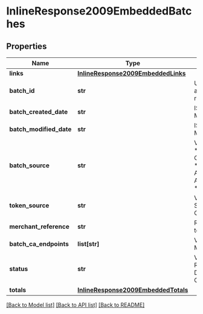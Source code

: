 # InlineResponse2009EmbeddedBatches

## Properties
Name | Type | Description | Notes
------------ | ------------- | ------------- | -------------
**links** | [**InlineResponse2009EmbeddedLinks**](InlineResponse2009EmbeddedLinks.md) |  | [optional] 
**batch_id** | **str** | Unique identification number assigned to the submitted request. | [optional] 
**batch_created_date** | **str** | ISO-8601 format: yyyy-MM-ddTHH:mm:ssZ | [optional] 
**batch_modified_date** | **str** | ISO-8601 format: yyyy-MM-ddTHH:mm:ssZ | [optional] 
**batch_source** | **str** | Valid Values:   * SCHEDULER   * TOKEN_API   * CREDIT_CARD_FILE_UPLOAD   * AMEX_REGSITRY   * AMEX_REGISTRY_API   * AMEX_REGISTRY_API_SYNC   * AMEX_MAINTENANCE  | [optional] 
**token_source** | **str** | Valid Values:   * SECURE_STORAGE   * TMS   * CYBERSOURCE  | [optional] 
**merchant_reference** | **str** | Reference used by merchant to identify batch. | [optional] 
**batch_ca_endpoints** | **list[str]** | Valid Values:   * VISA   * MASTERCARD   * AMEX  | [optional] 
**status** | **str** | Valid Values:   * REJECTED   * RECEIVED   * VALIDATED   * DECLINED   * PROCESSING   * COMPLETE  | [optional] 
**totals** | [**InlineResponse2009EmbeddedTotals**](InlineResponse2009EmbeddedTotals.md) |  | [optional] 

[[Back to Model list]](../README.md#documentation-for-models) [[Back to API list]](../README.md#documentation-for-api-endpoints) [[Back to README]](../README.md)



